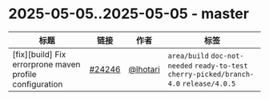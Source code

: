 # 2025-05-05..2025-05-05 - master
| 标题 | 链接 | 作者 | 标签 |
| - | :--: | :--: | - |
| [fix][build] Fix errorprone maven profile configuration | [#24246](https://github.com/apache/pulsar/pull/24246) | [@lhotari](https://github.com/lhotari) | `area/build` `doc-not-needed` `ready-to-test` `cherry-picked/branch-4.0` `release/4.0.5`  | 
